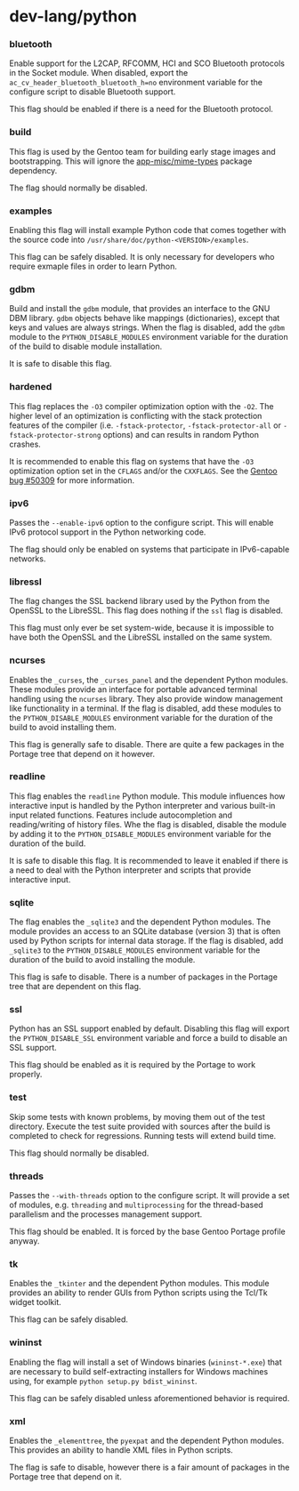 # dev-lang/python

### bluetooth
Enable support for the L2CAP, RFCOMM, HCI and SCO Bluetooth protocols in the Socket module. When disabled, export the `ac_cv_header_bluetooth_bluetooth_h=no` environment variable for the configure script to disable Bluetooth support.

This flag should be enabled if there is a need for the Bluetooth protocol.

### build
This flag is used by the Gentoo team for building early stage images and bootstrapping. This will ignore the [app-misc/mime-types](../app-misc/mime-types.md) package dependency.

The flag should normally be disabled.

### examples
Enabling this flag will install example Python code that comes together with the source code into `/usr/share/doc/python-<VERSION>/examples`.

This flag can be safely disabled. It is only necessary for developers who require exmaple files in order to learn Python.

### gdbm
Build and install the `gdbm` module, that provides an interface to the GNU DBM library. `gdbm` objects behave like mappings (dictionaries), except that keys and values are always strings. When the flag is disabled, add the `gdbm` module to the `PYTHON_DISABLE_MODULES` environment variable for the duration of the build to disable module installation.

It is safe to disable this flag.

### hardened
This flag replaces the `-O3` compiler optimization option with the `-O2`. The higher level of an optimization is conflicting with the stack protection features of the compiler (i.e. `-fstack-protector`, `-fstack-protector-all` or `-fstack-protector-strong` options) and can results in random Python crashes.

It is recommended to enable this flag on systems that have the `-O3` optimization option set in the `CFLAGS` and/or the `CXXFLAGS`. See the [Gentoo bug #50309](https://bugs.gentoo.org/50309) for more information.

### ipv6
Passes the `--enable-ipv6` option to the configure script. This will enable IPv6 protocol support in the Python networking code.

The flag should only be enabled on systems that participate in IPv6-capable networks.

### libressl
The flag changes the SSL backend library used by the Python from the OpenSSL to the LibreSSL. This flag does nothing if the `ssl` flag is disabled.

This flag must only ever be set system-wide, because it is impossible to have both the OpenSSL and the LibreSSL installed on the same system.

### ncurses
Enables the `_curses`, the `_curses_panel` and the dependent Python modules. These modules provide an interface for portable advanced terminal handling using the `ncurses` library. They also provide window management like functionality in a terminal. If the flag is disabled, add these modules to the `PYTHON_DISABLE_MODULES` environment variable for the duration of the build to avoid installing them.

This flag is generally safe to disable. There are quite a few packages in the Portage tree that depend on it however.

### readline
This flag enables the `readline` Python module. This module influences how interactive input is handled by the Python interpreter and various built-in input related functions. Features include autocompletion and reading/writing of history files. Whe the flag is disabled, disable the module by adding it to the `PYTHON_DISABLE_MODULES` environment variable for the duration of the build.

It is safe to disable this flag. It is recommended to leave it enabled if there is a need to deal with the Python interpreter and scripts that provide interactive input.

### sqlite
The flag enables the `_sqlite3` and the dependent Python modules. The module provides an access to an SQLite database (version 3) that is often used by Python scripts for internal data storage. If the flag is disabled, add `_sqlite3` to the `PYTHON_DISABLE_MODULES` environment variable for the duration of the build to avoid installing the module.

This flag is safe to disable. There is a number of packages in the Portage tree that are dependent on this flag.

### ssl
Python has an SSL support enabled by default. Disabling this flag will export the `PYTHON_DISABLE_SSL` environment variable and force a build to disable an SSL support.

This flag should be enabled as it is required by the Portage to work properly.

### test
Skip some tests with known problems, by moving them out of the test directory. Execute the test suite provided with sources after the build is completed to check for regressions. Running tests will extend build time.

This flag should normally be disabled.

### threads
Passes the `--with-threads` option to the configure script. It will provide a set of modules, e.g. `threading` and `multiprocessing` for the thread-based parallelism and the processes management support.

This flag should be enabled. It is forced by the base Gentoo Portage profile anyway.

### tk
Enables the `_tkinter` and the dependent Python modules. This module provides an ability to render GUIs from Python scripts using the Tcl/Tk widget toolkit.

This flag can be safely disabled.

### wininst
Enabling the flag will install a set of Windows binaries (`wininst-*.exe`) that are necessary to build self-extracting installers for Windows machines using, for example `python setup.py bdist_wininst`.

This flag can be safely disabled unless aforementioned behavior is required.

### xml
Enables the `_elementtree`, the `pyexpat` and the dependent Python modules. This provides an ability to handle XML files in Python scripts.

The flag is safe to disable, however there is a fair amount of packages in the Portage tree that depend on it.
